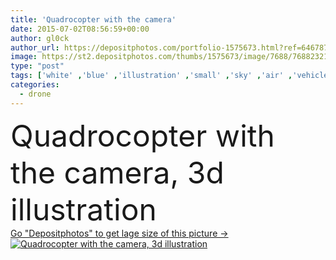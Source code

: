 ```yaml
---
title: 'Quadrocopter with the camera'
date: 2015-07-02T08:56:59+00:00
author: gl0ck
author_url: https://depositphotos.com/portfolio-1575673.html?ref=64678756
image: https://st2.depositphotos.com/thumbs/1575673/image/7688/76882321/api_thumb_450.jpg?forcejpeg=true
type: "post"
tags: ['white' ,'blue' ,'illustration' ,'small' ,'sky' ,'air' ,'vehicle' ,'technology' ,'photo' ,'3d' ,'concept' ,'camera' ,'lens' ,'remote' ,'security' ,'fly' ,'robot' ,'flight' ,'control' ,'propeller' ,'aircraft' ,'helicopter' ,'spy' ,'surveillance' ,'airplane' ,'aerial' ,'rotor' ,'drone' ,'drones' ,'unmanned' ,'uav' ,'3d illustration' ,'quadrocopter' ,'quadcopter' ,'quadrocopter with the camera' ]
categories: 
  - drone
---
```

<div aling="center">
            <font size="60"> Quadrocopter with the camera, 3d illustration</font>   
</div>
<div>
    <a href='https://depositphotos.com/76882321/stock-photo-quadrocopter-with-the-camera.html?ref=64678756' target=_blank > Go "Depositphotos" to get lage size of this picture ->
        <img href='https://depositphotos.com/76882321/stock-photo-quadrocopter-with-the-camera.html?ref=64678756' src='https://st2.depositphotos.com/1575673/7688/i/950/depositphotos_76882321-stock-photo-quadrocopter-with-the-camera.jpg?forcejpeg=true' alt='Quadrocopter with the camera, 3d illustration' >
    </a>
</div>
